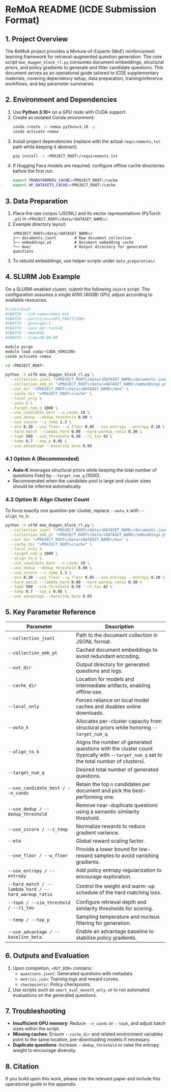 # ReMoA README (ICDE Submission Format)

## 1. Project Overview
The ReMoA project provides a Mixture-of-Experts (MoE) reinforcement learning framework for retrieval-augmented question generation. The core script `moe_duqgen_klock_rl.py` consumes document embeddings, structural priors, and policy gradients to generate and filter candidate questions. This document serves as an operational guide tailored to ICDE supplementary materials, covering dependency setup, data preparation, training/inference workflows, and key parameter summaries.

## 2. Environment and Dependencies
1. Use **Python 3.10+** on a GPU node with CUDA support.
2. Create an isolated Conda environment:
   ```bash
   conda create -n remoa python=3.10 -y
   conda activate remoa
   ```
3. Install project dependencies (replace with the actual `requirements.txt` path while keeping it abstract):
   ```bash
   pip install -r <PROJECT_ROOT>/requirements.txt
   ```
4. If Hugging Face models are required, configure offline cache directories before the first run:
   ```bash
   export TRANSFORMERS_CACHE=<PROJECT_ROOT>/cache
   export HF_DATASETS_CACHE=<PROJECT_ROOT>/cache
   ```

## 3. Data Preparation
1. Place the raw corpus (JSONL) and its vector representations (PyTorch `.pt`) in `<PROJECT_ROOT>/data/<DATASET_NAME>/`.
2. Example directory layout:
   ```text
   <PROJECT_ROOT>/data/<DATASET_NAME>/
   ├── documents.jsonl        # Raw document collection
   ├── embeddings.pt          # Document embedding cache
   └── moe/                   # Output directory for generated questions
   ```
3. To rebuild embeddings, use helper scripts under `data_preparation/`.

## 4. SLURM Job Example
On a SLURM-enabled cluster, submit the following `sbatch` script. The configuration assumes a single A100 (40GB) GPU; adjust according to available resources.
```bash
#!/bin/bash
#SBATCH --job-name=remoa-moe
#SBATCH --partition=<GPU_PARTITION>
#SBATCH --gres=gpu:1
#SBATCH --cpus-per-task=8
#SBATCH --mem=64G
#SBATCH --time=48:00:00

module purge
module load cuda/<CUDA_VERSION>
conda activate remoa

cd <PROJECT_ROOT>

python -X utf8 moe_duqgen_klock_rl.py \
  --collection_jsonl "<PROJECT_ROOT>/data/<DATASET_NAME>/documents.jsonl" \
  --collection_emb_pt "<PROJECT_ROOT>/data/<DATASET_NAME>/embeddings.pt" \
  --out_dir "<PROJECT_ROOT>/data/<DATASET_NAME>/moe" \
  --cache_dir "<PROJECT_ROOT>/cache" \
  --local_only \
  --auto_k \
  --target_num_q 1000 \
  --use_candidate_best --n_cands 10 \
  --use_dedup --dedup_threshold 0.90 \
  --use_zscore --z_temp 1.3 \
  --eta 0.30 --use_floor --w_floor 0.05 --use_entropy --entropy 0.10 \
  --hard_match --lambda_hard 0.80 --hard_warmup_ratio 0.30 \
  --topk 500 --sim_threshold 0.50 --r1_tau 42 \
  --temp 0.7 --top_p 0.95 \
  --use_advantage --baseline_beta 0.05
```

### 4.1 Option A (Recommended)
- **Auto-K** leverages structural priors while keeping the total number of questions fixed by `--target_num_q` (1000).
- Recommended when the candidate pool is large and cluster sizes should be inferred automatically.

### 4.2 Option B: Align Cluster Count
To force exactly one question per cluster, replace `--auto_k` with `--align_to_k`:
```bash
python -X utf8 moe_duqgen_klock_rl.py \
  --collection_jsonl "<PROJECT_ROOT>/data/<DATASET_NAME>/documents.jsonl" \
  --collection_emb_pt "<PROJECT_ROOT>/data/<DATASET_NAME>/embeddings.pt" \
  --out_dir "<PROJECT_ROOT>/data/<DATASET_NAME>/moe" \
  --cache_dir "<PROJECT_ROOT>/cache" \
  --local_only \
  --target_num_q 1000 \
  --align_to_k \
  --use_candidate_best --n_cands 10 \
  --use_dedup --dedup_threshold 0.90 \
  --use_zscore --z_temp 1.3 \
  --eta 0.30 --use_floor --w_floor 0.05 --use_entropy --entropy 0.10 \
  --hard_match --lambda_hard 0.80 --hard_warmup_ratio 0.30 \
  --topk 500 --sim_threshold 0.50 --r1_tau 42 \
  --temp 0.7 --top_p 0.95 \
  --use_advantage --baseline_beta 0.05
```

## 5. Key Parameter Reference
| Parameter | Description |
| --- | --- |
| `--collection_jsonl` | Path to the document collection in JSONL format. |
| `--collection_emb_pt` | Cached document embeddings to avoid redundant encoding. |
| `--out_dir` | Output directory for generated questions and logs. |
| `--cache_dir` | Location for models and intermediate artifacts, enabling offline use. |
| `--local_only` | Forces reliance on local model caches and disables online downloads. |
| `--auto_k` | Allocates per-cluster capacity from structural priors while honoring `--target_num_q`. |
| `--align_to_k` | Aligns the number of generated questions with the cluster count (typically with `--target_num_q` set to the total number of clusters). |
| `--target_num_q` | Desired total number of generated questions. |
| `--use_candidate_best / --n_cands` | Retain the top `n` candidates per document and pick the best-performing one. |
| `--use_dedup / --dedup_threshold` | Remove near-duplicate questions using a semantic similarity threshold. |
| `--use_zscore / --z_temp` | Normalize rewards to reduce gradient variance. |
| `--eta` | Global reward scaling factor. |
| `--use_floor / --w_floor` | Provide a lower bound for low-reward samples to avoid vanishing gradients. |
| `--use_entropy / --entropy` | Add policy entropy regularization to encourage exploration. |
| `--hard_match / --lambda_hard / --hard_warmup_ratio` | Control the weight and warm-up schedule of the hard matching loss. |
| `--topk / --sim_threshold / --r1_tau` | Configure retrieval depth and similarity thresholds for scoring. |
| `--temp / --top_p` | Sampling temperature and nucleus filtering for generation. |
| `--use_advantage / --baseline_beta` | Enable an advantage baseline to stabilize policy gradients. |

## 6. Outputs and Evaluation
1. Upon completion, `<OUT_DIR>` contains:
   - `questions.jsonl`: Generated questions with metadata.
   - `metrics.json`: Training logs and reward curves.
   - `checkpoints/`: Policy checkpoints.
2. Use scripts such as `smart_eval_monot5_only.sh` to run automated evaluations on the generated questions.

## 7. Troubleshooting
- **Insufficient GPU memory**: Reduce `--n_cands` or `--topk`, and adjust batch sizes within the script.
- **Missing caches**: Ensure `--cache_dir` and related environment variables point to the same location, pre-downloading models if necessary.
- **Duplicate questions**: Increase `--dedup_threshold` or raise the entropy weight to encourage diversity.

## 8. Citation
If you build upon this work, please cite the relevant paper and include this operational guide in the appendix.

